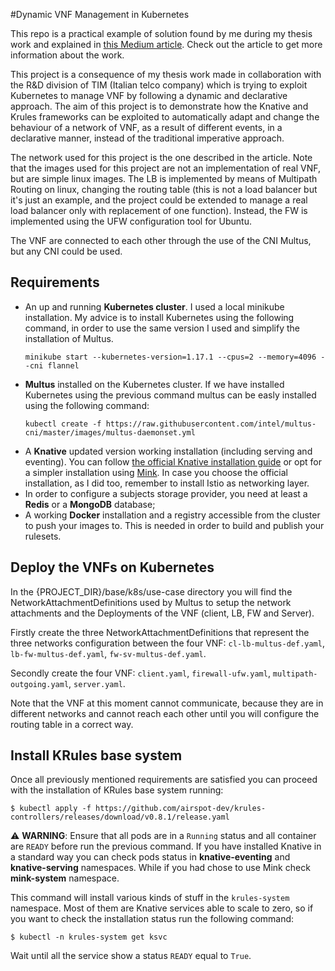 #Dynamic VNF Management in Kubernetes

This repo is a practical example of solution found by me during my thesis work and explained in [this Medium article](https://medium.com/@francesco.valente95/dynamic-vnf-management-in-kubernetes-892f66fbd2e).
Check out the article to get more information about the work.

This project is a consequence of my thesis work made in collaboration with the R&D division of TIM (Italian telco company) 
which is trying to exploit Kubernetes to manage VNF by following a dynamic and declarative approach.
The aim of this project is to demonstrate how the Knative and Krules frameworks can be exploited to automatically
adapt and change the behaviour of a network of VNF, as a result of different events, in a declarative manner, 
instead of the traditional imperative approach.

The network used for this project is the one described in the article. Note that the images used for this project are not an 
implementation of real VNF, but are simple linux images. The LB is implemented by means of Multipath Routing on linux, 
changing the routing table (this is not a load balancer but it's just an example, and the project could be extended to 
manage a real load balancer only with replacement of one function). Instead, the FW is implemented using the UFW configuration tool
for Ubuntu. 

The VNF are connected to each other through the use of the CNI Multus, but any CNI could be used.

## Requirements

- An up and running **Kubernetes cluster**. I used a local minikube installation. My advice is to install Kubernetes 
  using the following command, in order to use the same version I used and simplify the installation of Multus.
  ```
  minikube start --kubernetes-version=1.17.1 --cpus=2 --memory=4096 --cni flannel
  ```
- **Multus** installed on the Kubernetes cluster. If we have installed Kubernetes using the previous command multus 
  can be easly installed using the following command:
  ```
  kubectl create -f https://raw.githubusercontent.com/intel/multus-cni/master/images/multus-daemonset.yml
  ```
- A **Knative** updated version working installation (including serving and eventing). You can 
follow [the official Knative installation guide](https://knative.dev/v0.19-docs/install/any-kubernetes-cluster/) 
or opt for a simpler installation using [Mink](https://github.com/mattmoor/mink). In case you choose the official installation,
  as I did too, remember to install Istio as networking layer.  
- In order to configure a subjects storage provider, you need at least a **Redis** or a **MongoDB** database;
- A working **Docker** installation and a registry accessible from the cluster to push your images to. 
This is needed in order to build and publish your rulesets.

## Deploy the VNFs on Kubernetes

In the {PROJECT_DIR}/base/k8s/use-case directory you will find the NetworkAttachmentDefinitions used by Multus
to setup the network attachments and the Deployments of the VNF (client, LB, FW and Server).

Firstly create the three NetworkAttachmentDefinitions that represent the three networks configuration between the four VNF: 
`cl-lb-multus-def.yaml`, `lb-fw-multus-def.yaml`, `fw-sv-multus-def.yaml`.

Secondly create the four VNF: `client.yaml`, `firewall-ufw.yaml`, `multipath-outgoing.yaml`, `server.yaml`.

Note that the VNF at this moment cannot communicate, because they are in different networks and cannot reach each
other until you will configure the routing table in a correct way.

## Install KRules base system

Once all previously mentioned requirements are satisfied you can proceed with the installation of KRules base 
system running:

```
$ kubectl apply -f https://github.com/airspot-dev/krules-controllers/releases/download/v0.8.1/release.yaml
```

:warning: **WARNING**: Ensure that all pods are in a `Running` status and all container are `READY` before run the previous command. If you have installed
Knative in a standard way you can check pods status in **knative-eventing** and **knative-serving** namespaces. While if you had chose to use Mink 
check **mink-system** namespace.

This command will install various kinds of stuff in the `krules-system`  namespace.
Most of them are Knative services able to scale to zero, so if you want to check the installation status run the 
following command:

```
$ kubectl -n krules-system get ksvc
```

Wait until all the service show a status `READY` equal to `True`.